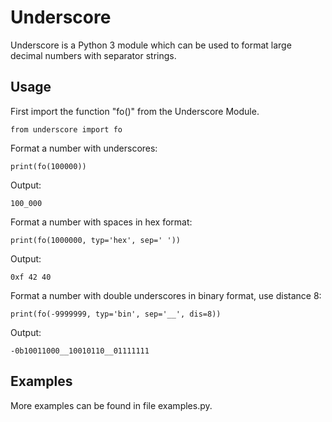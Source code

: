 # Underscore
Underscore is a Python 3 module which can be used to format large decimal numbers with separator strings.
## Usage
First import the function "fo()" from the Underscore Module. 
```
from underscore import fo
```
Format a number with underscores:
```
print(fo(100000))
```
Output:
```
100_000
```
Format a number with spaces in hex format:
```
print(fo(1000000, typ='hex', sep=' '))
```
Output:
```
0xf 42 40
```
Format a number with double underscores in binary format, use distance 8:
```
print(fo(-9999999, typ='bin', sep='__', dis=8))
```
Output:
```
-0b10011000__10010110__01111111
```
## Examples
More examples can be found in file examples.py.
